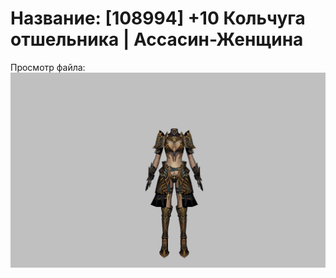 # Название: [108994] +10 Кольчуга отшельника | Ассасин-Женщина

Просмотр файла:
![p070033.png](p070033.png)